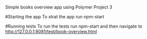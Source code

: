 Simple books overview app using Polymer Project 3

#Starting the app
To strat the app run npm-start

#Running tests
To run the tests run npm-start and then navigate to http://127.0.0.1:8081/test/book-overview.html
